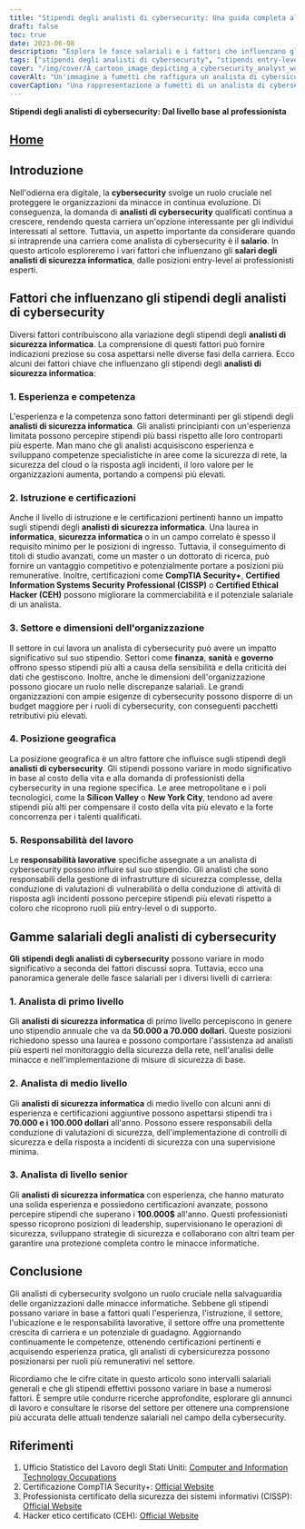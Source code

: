 ```yaml
---
title: "Stipendi degli analisti di cybersecurity: Una guida completa alle retribuzioni di base e professionali"
draft: false
toc: true
date: 2023-06-08
description: "Esplora le fasce salariali e i fattori che influenzano gli stipendi degli analisti di cybersecurity, dalle posizioni entry-level ai professionisti esperti."
tags: ["stipendi degli analisti di cybersecurity", "stipendi entry-level", "pro salaries", "carriere nella cybersecurity", "compensi per la cybersicurezza", "esperienza e competenza", "Formazione e certificazioni", "impatto del settore sui salari", "posizione geografica", "responsabilità del lavoro", "analisti di primo livello", "analisti di medio livello", "analisti di livello senior", "crescita professionale", "potenziale di guadagno", "mercato del lavoro della cybersecurity", "tendenze salariali", "certificazioni di cybersecurity", "Occupazioni IT", "fattori di compensazione", "industria della cybersicurezza", "fasce salariali", "approfondimenti sul mercato del lavoro", "guida agli stipendi", "consigli di carriera", "tendenze salariali nella cybersecurity", "professionisti della cybersicurezza", "posizioni di analista di sicurezza", "analisi del mercato del lavoro della cybersecurity", "tendenze salariali della cybersecurity"]
cover: "/img/cover/A_cartoon_image_depicting_a_cybersecurity_analyst_working_a.png"
coverAlt: "Un'immagine a fumetti che raffigura un analista di cybersicurezza al lavoro al computer, circondato da icone di lucchetti e flussi di dati, a simboleggiare l'importanza di proteggere le risorse e le informazioni digitali."
coverCaption: "Una rappresentazione a fumetti di un analista di cybersecurity che garantisce la sicurezza digitale, evidenziando il ruolo critico che svolgono nel salvaguardare le organizzazioni dalle minacce informatiche."
---
```


**Stipendi degli analisti di cybersecurity: Dal livello base al professionista**

## [Home](/cyber-security-career-playbook-start/)

## Introduzione

Nell'odierna era digitale, la **cybersecurity** svolge un ruolo cruciale nel proteggere le organizzazioni da minacce in continua evoluzione. Di conseguenza, la domanda di **analisti di cybersecurity** qualificati continua a crescere, rendendo questa carriera un'opzione interessante per gli individui interessati al settore. Tuttavia, un aspetto importante da considerare quando si intraprende una carriera come analista di cybersecurity è il **salario**. In questo articolo esploreremo i vari fattori che influenzano gli **salari degli analisti di sicurezza informatica**, dalle posizioni entry-level ai professionisti esperti.

## Fattori che influenzano gli stipendi degli analisti di cybersecurity

Diversi fattori contribuiscono alla variazione degli stipendi degli **analisti di sicurezza informatica**. La comprensione di questi fattori può fornire indicazioni preziose su cosa aspettarsi nelle diverse fasi della carriera. Ecco alcuni dei fattori chiave che influenzano gli stipendi degli **analisti di sicurezza informatica**:

### 1. Esperienza e competenza

L'esperienza e la competenza sono fattori determinanti per gli stipendi degli **analisti di sicurezza informatica**. Gli analisti principianti con un'esperienza limitata possono percepire stipendi più bassi rispetto alle loro controparti più esperte. Man mano che gli analisti acquisiscono esperienza e sviluppano competenze specialistiche in aree come la sicurezza di rete, la sicurezza del cloud o la risposta agli incidenti, il loro valore per le organizzazioni aumenta, portando a compensi più elevati.

### 2. Istruzione e certificazioni

Anche il livello di istruzione e le certificazioni pertinenti hanno un impatto sugli stipendi degli **analisti di sicurezza informatica**. Una laurea in **informatica**, **sicurezza informatica** o in un campo correlato è spesso il requisito minimo per le posizioni di ingresso. Tuttavia, il conseguimento di titoli di studio avanzati, come un master o un dottorato di ricerca, può fornire un vantaggio competitivo e potenzialmente portare a posizioni più remunerative. Inoltre, certificazioni come **CompTIA Security+**, **Certified Information Systems Security Professional (CISSP)** o **Certified Ethical Hacker (CEH)** possono migliorare la commerciabilità e il potenziale salariale di un analista.

### 3. Settore e dimensioni dell'organizzazione

Il settore in cui lavora un analista di cybersecurity può avere un impatto significativo sul suo stipendio. Settori come **finanza**, **sanità** e **governo** offrono spesso stipendi più alti a causa della sensibilità e della criticità dei dati che gestiscono. Inoltre, anche le dimensioni dell'organizzazione possono giocare un ruolo nelle discrepanze salariali. Le grandi organizzazioni con ampie esigenze di cybersecurity possono disporre di un budget maggiore per i ruoli di cybersecurity, con conseguenti pacchetti retributivi più elevati.

### 4. Posizione geografica

La posizione geografica è un altro fattore che influisce sugli stipendi degli **analisti di cybersecurity**. Gli stipendi possono variare in modo significativo in base al costo della vita e alla domanda di professionisti della cybersecurity in una regione specifica. Le aree metropolitane e i poli tecnologici, come la **Silicon Valley** o **New York City**, tendono ad avere stipendi più alti per compensare il costo della vita più elevato e la forte concorrenza per i talenti qualificati.

### 5. Responsabilità del lavoro

Le **responsabilità lavorative** specifiche assegnate a un analista di cybersecurity possono influire sul suo stipendio. Gli analisti che sono responsabili della gestione di infrastrutture di sicurezza complesse, della conduzione di valutazioni di vulnerabilità o della conduzione di attività di risposta agli incidenti possono percepire stipendi più elevati rispetto a coloro che ricoprono ruoli più entry-level o di supporto.

## Gamme salariali degli analisti di cybersecurity

**Gli stipendi degli analisti di cybersecurity** possono variare in modo significativo a seconda dei fattori discussi sopra. Tuttavia, ecco una panoramica generale delle fasce salariali per i diversi livelli di carriera:

### 1. Analista di primo livello

Gli **analisti di sicurezza informatica** di primo livello percepiscono in genere uno stipendio annuale che va da **50.000 a 70.000 dollari**. Queste posizioni richiedono spesso una laurea e possono comportare l'assistenza ad analisti più esperti nel monitoraggio della sicurezza della rete, nell'analisi delle minacce e nell'implementazione di misure di sicurezza di base.

### 2. Analista di medio livello

Gli **analisti di sicurezza informatica** di medio livello con alcuni anni di esperienza e certificazioni aggiuntive possono aspettarsi stipendi tra i **70.000 e i 100.000 dollari** all'anno. Possono essere responsabili della conduzione di valutazioni di sicurezza, dell'implementazione di controlli di sicurezza e della risposta a incidenti di sicurezza con una supervisione minima.

### 3. Analista di livello senior

Gli **analisti di sicurezza informatica** con esperienza, che hanno maturato una solida esperienza e possiedono certificazioni avanzate, possono percepire stipendi che superano i **100.000$** all'anno. Questi professionisti spesso ricoprono posizioni di leadership, supervisionano le operazioni di sicurezza, sviluppano strategie di sicurezza e collaborano con altri team per garantire una protezione completa contro le minacce informatiche.

## Conclusione

Gli analisti di cybersecurity svolgono un ruolo cruciale nella salvaguardia delle organizzazioni dalle minacce informatiche. Sebbene gli stipendi possano variare in base a fattori quali l'esperienza, l'istruzione, il settore, l'ubicazione e le responsabilità lavorative, il settore offre una promettente crescita di carriera e un potenziale di guadagno. Aggiornando continuamente le competenze, ottenendo certificazioni pertinenti e acquisendo esperienza pratica, gli analisti di cybersicurezza possono posizionarsi per ruoli più remunerativi nel settore.

Ricordiamo che le cifre citate in questo articolo sono intervalli salariali generali e che gli stipendi effettivi possono variare in base a numerosi fattori. È sempre utile condurre ricerche approfondite, esplorare gli annunci di lavoro e consultare le risorse del settore per ottenere una comprensione più accurata delle attuali tendenze salariali nel campo della cybersecurity.

## Riferimenti

1. Ufficio Statistico del Lavoro degli Stati Uniti: [Computer and Information Technology Occupations](https://www.bls.gov/ooh/computer-and-information-technology/home.htm)
2. Certificazione CompTIA Security+: [Official Website](https://www.comptia.org/certifications/security)
3. Professionista certificato della sicurezza dei sistemi informativi (CISSP): [Official Website](https://www.isc2.org/Certifications/CISSP)
4. Hacker etico certificato (CEH): [Official Website](https://www.eccouncil.org/programs/certified-ethical-hacker-ceh/)
